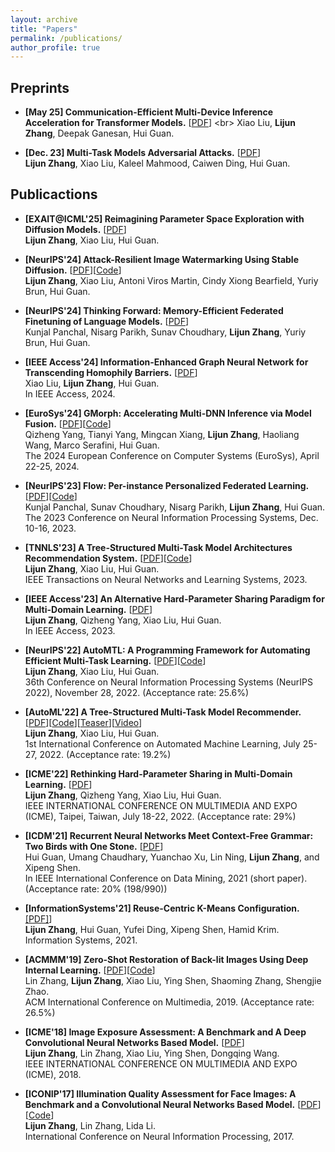 ```yaml
---
layout: archive
title: "Papers"
permalink: /publications/
author_profile: true
---
```


## Preprints
- **[May 25] Communication-Efficient Multi-Device Inference Acceleration for Transformer Models.** [[PDF](https://arxiv.org/pdf/2505.19342?)]
<br> Xiao Liu, **Lijun Zhang**, Deepak Ganesan, Hui Guan.

- **[Dec. 23] Multi-Task Models Adversarial Attacks.** [[PDF](https://arxiv.org/pdf/2305.12066v3.pdf)]
<br> **Lijun Zhang**, Xiao Liu, Kaleel Mahmood, Caiwen Ding, Hui Guan.

## Publicactions
- **[EXAIT@ICML'25] Reimagining Parameter Space Exploration with Diffusion Models.** [[PDF](https://arxiv.org/pdf/2506.17807)]
<br> **Lijun Zhang**, Xiao Liu, Hui Guan.

- **[NeurIPS'24] Attack-Resilient Image Watermarking Using Stable Diffusion.** [[PDF](https://arxiv.org/pdf/2401.04247v1.pdf)][[Code](https://github.com/zhanglijun95/ZoDiac)]
<br> **Lijun Zhang**, Xiao Liu, Antoni Viros Martin, Cindy Xiong Bearfield, Yuriy Brun, Hui Guan.

- **[NeurIPS'24] Thinking Forward: Memory-Efficient Federated Finetuning of Language Models.** [[PDF](https://arxiv.org/pdf/2405.15551)]
<br> Kunjal Panchal, Nisarg Parikh, Sunav Choudhary, **Lijun Zhang**, Yuriy Brun, Hui Guan.

- **[IEEE Access'24] Information-Enhanced Graph Neural Network for Transcending Homophily Barriers.** [[PDF](https://ieeexplore.ieee.org/stamp/stamp.jsp?arnumber=10810421)] 
<br> Xiao Liu, **Lijun Zhang**, Hui Guan. 
<br> In IEEE Access, 2024.

- **[EuroSys'24] GMorph: Accelerating Multi-DNN Inference via Model Fusion.** [[PDF](http://guanh01.github.io/files/2024eurosys-gmorph.pdf)][[Code](https://github.com/qizhengyang98/GMorph/tree/master)]
<br> Qizheng Yang, Tianyi Yang, Mingcan Xiang, **Lijun Zhang**, Haoliang Wang, Marco Serafini, Hui Guan.
<br> The 2024 European Conference on Computer Systems (EuroSys), April 22-25, 2024.

- **[NeurIPS'23] Flow: Per-instance Personalized Federated Learning.** [[PDF](http://guanh01.github.io/files/2023flow.pdf)][[Code](https://github.com/Astuary/Flow)]
<br> Kunjal Panchal, Sunav Choudhary, Nisarg Parikh, **Lijun Zhang**, Hui Guan.
<br> The 2023 Conference on Neural Information Processing Systems, Dec. 10-16, 2023.

- **[TNNLS'23] A Tree-Structured Multi-Task Model Architectures Recommendation System.** [[PDF](https://ieeexplore.ieee.org/document/10171463)][[Code](https://github.com/zhanglijun95/TreeMTL)]
<br> **Lijun Zhang**, Xiao Liu, Hui Guan. 
<br> IEEE Transactions on Neural Networks and Learning Systems, 2023.

- **[IEEE Access'23] An Alternative Hard-Parameter Sharing Paradigm for Multi-Domain Learning.** [[PDF](https://ieeexplore.ieee.org/document/10028984)] 
<br> **Lijun Zhang**, Qizheng Yang, Xiao Liu, Hui Guan. 
<br> In IEEE Access, 2023.

- **[NeurIPS'22] AutoMTL: A Programming Framework for Automating Efficient Multi-Task Learning.** [[PDF](http://guanh01.github.io/files/2022automtl.pdf)][[Code](https://github.com/zhanglijun95/AutoMTL)]
<br> **Lijun Zhang**, Xiao Liu, Hui Guan. 
<br> 36th Conference on Neural Information Processing Systems (NeurIPS 2022), November 28, 2022. (Acceptance rate: 25.6%)

- **[AutoML'22] A Tree-Structured Multi-Task Model Recommender.** [[PDF](http://guanh01.github.io/files/2022automl.pdf)][[Code](https://github.com/zhanglijun95/TreeMTL)][[Teaser](https://www.youtube.com/watch?v=t9r474WdBEQ)][[Video](https://www.youtube.com/watch?v=DobkdkBMFrg)]
<br> **Lijun Zhang**, Xiao Liu, Hui Guan. 
<br> 1st International Conference on Automated Machine Learning, July 25-27, 2022. (Acceptance rate: 19.2%)

- **[ICME'22] Rethinking Hard-Parameter Sharing in Multi-Domain Learning.** [[PDF](http://guanh01.github.io/files/2022rethinking.pdf)]
<br> **Lijun Zhang**, Qizheng Yang, Xiao Liu, Hui Guan. 
<br> IEEE INTERNATIONAL CONFERENCE ON MULTIMEDIA AND EXPO (ICME), Taipei, Taiwan, July 18-22, 2022. (Acceptance rate: 29%)

- **[ICDM'21] Recurrent Neural Networks Meet Context-Free Grammar: Two Birds with One Stone.** [[PDF](http://guanh01.github.io/files/2021rnn.pdf)]
<br> Hui Guan, Umang Chaudhary, Yuanchao Xu, Lin Ning, **Lijun Zhang**, and Xipeng Shen. 
<br> In IEEE International Conference on Data Mining, 2021 (short paper). (Acceptance rate: 20% (198/990))

- **[InformationSystems'21] Reuse-Centric K-Means Configuration.** [[PDF]](https://authors.elsevier.com/sd/article/S0306-4379(21)00043-0)] 
<br> **Lijun Zhang**, Hui Guan, Yufei Ding, Xipeng Shen, Hamid Krim. 
<br> Information Systems, 2021.

- **[ACMMM'19] Zero-Shot Restoration of Back-lit Images Using Deep Internal Learning.** [[PDF](https://dl.acm.org/doi/pdf/10.1145/3343031.3351069)][[Code](https://zhanglijun95.github.io/ExCNet/)]
<br> Lin Zhang, **Lijun Zhang**, Xiao Liu, Ying Shen, Shaoming Zhang, Shengjie Zhao.
<br> ACM International Conference on Multimedia, 2019. (Acceptance rate: 26.5%)

- **[ICME'18] Image Exposure Assessment: A Benchmark and A Deep Convolutional Neural Networks Based Model.** [[PDF](https://ieeexplore.ieee.org/abstract/document/8486569)]
<br> **Lijun Zhang**, Lin Zhang, Xiao Liu, Ying Shen, Dongqing Wang. 
<br> IEEE INTERNATIONAL CONFERENCE ON MULTIMEDIA AND EXPO (ICME), 2018.

- **[ICONIP'17] Illumination Quality Assessment for Face Images: A Benchmark and a Convolutional Neural Networks Based Model.** [[PDF](https://link.springer.com/chapter/10.1007%2F978-3-319-70090-8_59)][[Code](https://github.com/zhanglijun95/FIIQA)]
<br> **Lijun Zhang**, Lin Zhang, Lida Li. 
<br> International Conference on Neural Information Processing, 2017.


